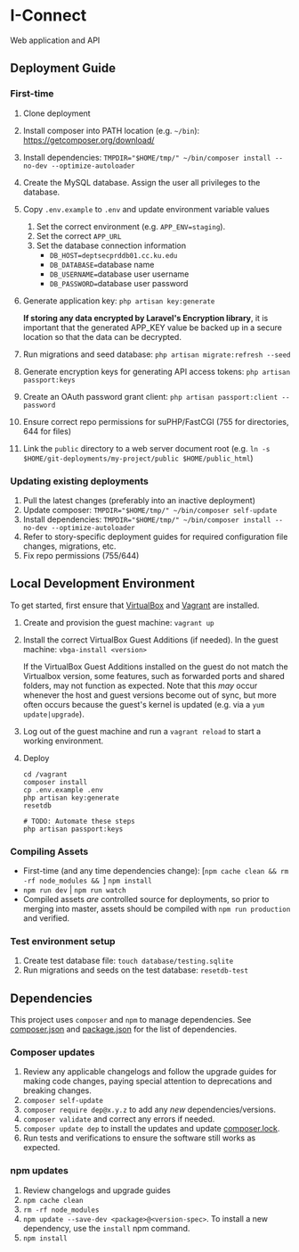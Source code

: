 # I-Connect
Web application and API

## Deployment Guide

### First-time
1. Clone deployment
1. Install composer into PATH location (e.g. `~/bin`): https://getcomposer.org/download/
1. Install dependencies: `TMPDIR="$HOME/tmp/" ~/bin/composer install --no-dev --optimize-autoloader`
1. Create the MySQL database. Assign the user all privileges to the database.
1. Copy `.env.example` to `.env` and update environment variable values
    1. Set the correct environment (e.g. `APP_ENV=staging`).
    1. Set the correct `APP_URL`
    1. Set the database connection information
        * `DB_HOST=deptsecprddb01.cc.ku.edu`
        * `DB_DATABASE=`database name
        * `DB_USERNAME=`database user username
        * `DB_PASSWORD=`database user password
1. Generate application key: `php artisan key:generate`

    **If storing any data encrypted by Laravel's Encryption library**, it is important that the generated APP_KEY value be backed up in a secure location so that the data can be decrypted.

1. Run migrations and seed database: `php artisan migrate:refresh --seed`
1. Generate encryption keys for generating API access tokens: `php artisan passport:keys`
1. Create an OAuth password grant client: `php artisan passport:client --password`
1. Ensure correct repo permissions for suPHP/FastCGI (755 for directories, 644 for files)
1. Link the `public` directory to a web server document root (e.g. `ln -s $HOME/git-deployments/my-project/public $HOME/public_html`)

### Updating existing deployments
1. Pull the latest changes (preferably into an inactive deployment)
1. Update composer: `TMPDIR="$HOME/tmp/" ~/bin/composer self-update`
1. Install dependencies: `TMPDIR="$HOME/tmp/" ~/bin/composer install --no-dev --optimize-autoloader`
1. Refer to story-specific deployment guides for required configuration file changes, migrations, etc.
1. Fix repo permissions (755/644)

## Local Development Environment
To get started, first ensure that [VirtualBox](https://www.virtualbox.org/) and [Vagrant](https://www.vagrantup.com/) are installed.

1. Create and provision the guest machine: `vagrant up`
1. Install the correct VirtualBox Guest Additions (if needed). In the guest machine: `vbga-install <version>`

    If the VirtualBox Guest Additions installed on the guest do not match the Virtualbox version, some features, such as forwarded ports and shared folders, may not function as expected. Note that this _may_ occur whenever the host and guest versions become out of sync, but more often occurs because the guest's kernel is updated (e.g. via a `yum update|upgrade`).

1. Log out of the guest machine and run a `vagrant reload` to start a working environment.
1. Deploy
    ```
    cd /vagrant
    composer install
    cp .env.example .env
    php artisan key:generate
    resetdb

    # TODO: Automate these steps
    php artisan passport:keys
    ```

### Compiling Assets
* First-time (and any time dependencies change): [`npm cache clean && rm -rf node_modules && `] `npm install`
* `npm run dev` | `npm run watch`
* Compiled assets *are* controlled source for deployments, so prior to merging into master, assets should be compiled with `npm run production` and verified.

### Test environment setup
1. Create test database file: `touch database/testing.sqlite`
1. Run migrations and seeds on the test database: `resetdb-test`


## Dependencies

This project uses `composer` and `npm` to manage dependencies. See [composer.json](composer.json) and [package.json](package.json) for the list of dependencies.

### Composer updates
1. Review any applicable changelogs and follow the upgrade guides for making code changes, paying special attention to deprecations and breaking changes.
1. `composer self-update`
1. `composer require dep@x.y.z` to add any *new* dependencies/versions.
1. `composer validate` and correct any errors if needed.
1. `composer update dep` to install the updates and update [composer.lock](composer.lock).
1. Run tests and verifications to ensure the software still works as expected.

### npm updates
1. Review changelogs and upgrade guides
1. `npm cache clean`
1. `rm -rf node_modules`
1. `npm update --save-dev <package>@<version-spec>`. To install a new dependency, use the `install` npm command.
1. `npm install`
